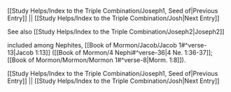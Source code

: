 [[Study Helps/Index to the Triple Combination/Joseph1, Seed of|Previous Entry]]  ||  [[Study Helps/Index to the Triple Combination/Josh|Next Entry]]

 See also [[Study Helps/Index to the Triple Combination/Joseph2|Joseph2]]

 included among Nephites, [[Book of Mormon/Jacob/Jacob 1#^verse-13|Jacob 1:13]] ([[Book of Mormon/4 Nephi#^verse-36|4 Ne. 1:36-37]]; [[Book of Mormon/Mormon/Mormon 1#^verse-8|Morm. 1:8]]).

[[Study Helps/Index to the Triple Combination/Joseph1, Seed of|Previous Entry]]  ||  [[Study Helps/Index to the Triple Combination/Josh|Next Entry]]